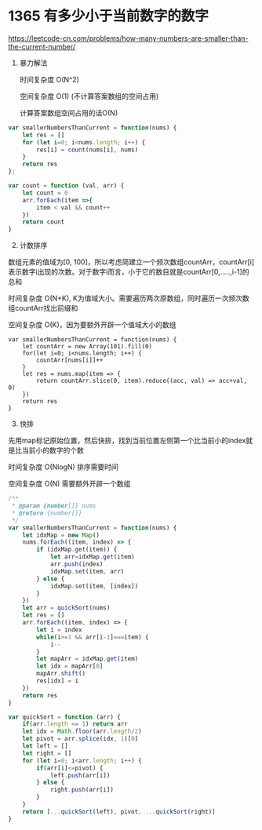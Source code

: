 # 1365 有多少小于当前数字的数字

<https://leetcode-cn.com/problems/how-many-numbers-are-smaller-than-the-current-number/>

1. 暴力解法

   时间复杂度 O(N^2)

   空间复杂度 O(1) (不计算答案数组的空间占用)

   计算答案数组空间占用的话O(N)

```js
var smallerNumbersThanCurrent = function(nums) {
    let res = []
    for (let i=0; i<nums.length; i++) {
        res[i] = count(nums[i], nums)
    }
    return res
};

var count = function (val, arr) {
    let count = 0
    arr.forEach(item =>{
        item < val && count++
    })
    return count
}
```



2. 计数排序

数组元素的值域为[0, 100]，所以考虑简建立一个频次数组countArr，countArr[i]表示数字i出现的次数。对于数字i而言，小于它的数目就是countArr[0,…..,i-1]的总和

时间复杂度 O(N+K), K为值域大小。需要遍历两次原数组，同时遍历一次频次数组countArr找出前缀和

空间复杂度 O(K)，因为要额外开辟一个值域大小的数组

```
var smallerNumbersThanCurrent = function(nums) {
    let countArr = new Array(101).fill(0)
    for(let i=0; i<nums.length; i++) {
        countArr[nums[i]]++
    }
    let res = nums.map(item => {
        return countArr.slice(0, item).reduce((acc, val) => acc+val, 0)
    })
    return res
}
```



3. 快排

先用map标记原始位置，然后快排，找到当前位置左侧第一个比当前小的index就是比当前小的数字的个数

时间复杂度 O(NlogN) 排序需要时间

空间复杂度 O(N) 需要额外开辟一个数组

```js
/**
 * @param {number[]} nums
 * @return {number[]}
 */
var smallerNumbersThanCurrent = function(nums) {
    let idxMap = new Map()
    nums.forEach((item, index) => {
        if (idxMap.get(item)) {
            let arr=idxMap.get(item)
            arr.push(index)
            idxMap.set(item, arr)
        } else {
            idxMap.set(item, [index])
        }
    })
    let arr = quickSort(nums)
    let res = []
    arr.forEach((item, index) => {
        let i = index
        while(i>=1 && arr[i-1]===item) {
            i--
        }
        let mapArr = idxMap.get(item)
        let idx = mapArr[0]
        mapArr.shift()
        res[idx] = i
    })
    return res
}

var quickSort = function (arr) {
    if(arr.length <= 1) return arr
    let idx = Math.floor(arr.length/2)
    let pivot = arr.splice(idx, 1)[0]
    let left = []
    let right = []
    for (let i=0; i<arr.length; i++) {
        if(arr[i]<=pivot) {
            left.push(arr[i])
        } else {
            right.push(arr[i])
        }
    }
    return [...quickSort(left), pivot, ...quickSort(right)]
}
```

